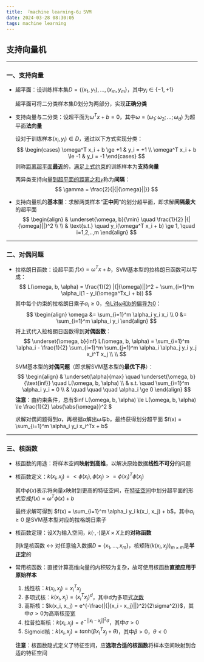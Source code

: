 ```yaml
---
title: 『machine learning-6』SVM
date: 2024-03-28 08:30:05
tags: machine learning
---
```


## 支持向量机

---

### 一、支持向量

- 超平面：设训练样本集$D = \{(x_1, y_1), ..., (x_m, y_m\}$，其中$y_i \in \{-1, +1\}$ 

  超平面可将二分类样本集D划分为两部分，实现**正确分类**
  
- 支持向量与二分类：设超平面为$\omega^T x + b = 0$，其中$\omega = (\omega_1; \omega_2; ...; \omega_d)$ 为超平面**法向量**

  设对于训练样本$(x_i, y_i) \in D$，通过以下方式实现分类：
  $$
  \begin{cases}
  \omega^T x_i + b \ge +1 & y_i = +1 \\
  \omega^T x_i + b \le -1 & y_i = -1
  \end{cases}
  $$
  则称<u>距离超平面**最近**</u>的，<u>满足上式约束</u>的训练样本为**支持向量**

  两异类支持向量<u>到超平面的距离之和$\gamma$</u>称为**间隔**：
  $$
  \gamma = \frac{2}{|{|{\omega}||}}
  $$

- 支持向量机的**基本型**：求解两类样本“**正中间**”的划分超平面，即求解**间隔最大**的超平面
  $$
  \begin{align}
  & \underset{\omega, b}{\min} \quad \frac{1}{2} |{|{\omega}||}^2 \\ \\
  & \text{s.t.} \quad y_i(\omega^T x_i + b) \ge 1, \quad i=1,2,..,m
  \end{align}
  $$

---

### 二、对偶问题

- 拉格朗日函数：设超平面 $f(x) = \omega^T x + b$，SVM基本型的拉格朗日函数可以写成：
  $$
  L(\omega, b,  \alpha) = \frac{1}{2} |{|{\omega}||}^2 + \sum_{i=1}^m \alpha_i(1 - y_i(\omega^Tx_i + b))
  $$
  其中每个约束的拉格朗日乘子$\alpha_i \ge 0$，<u>令L对$\omega$和b的偏导为0</u>：
  $$
  \begin{align}
  \omega &= \sum_{i=1}^m \alpha_i y_i x_i \\
  0 &= \sum_{i=1}^m \alpha_i y_i
  \end{align}
  $$
  将上式代入拉格朗日函数得到**对偶函数**：
  $$
	\underset{\omega, b}{inf} L(\omega, b, \alpha) = \sum_{i=1}^m \alpha_i - \frac{1}{2} \sum_{i=1}^m \sum_{j=1}^m \alpha_i \alpha_j y_i y_j x_i^T x_j \\ \\
	$$
	
	SVM基本型的**对偶问题**（即求解SVM基本型的**最优下界**）：
	$$
	\begin{align}
	& \underset{\alpha}{max} \quad \underset{\omega, b}{\text{inf}} \quad L(\omega, b, \alpha) \\
	& s.t. \quad \sum_{i=1}^m \alpha_i y_i = 0 \\
	& \quad \quad \quad \alpha_i \ge 0
	\end{align}
	$$
	**注意**：由约束条件，总有$inf L(\omega, b, \alpha) \le L(\omega, b, \alpha) \le  \frac{1}{2} \abs{\abs{\omega}}^2 $
	
	求解对偶问题得到$\alpha$，再根据$\alpha$解出$\omega$与b，最终获得划分超平面 $f(x) = \sum_{i=1}^m \alpha_i y_i x_i^Tx + b$

---

### 三、核函数

- 核函数的用途：将样本空间**映射到高维**，以解决原始数据**线性不可分**的问题

- 核函数定义：$k(x_i, x_j) = <\phi(x_i), \phi(x_j)> = \phi(x_i)^T \phi(x_j)$

  其中$\phi(x)$表示将向量$x$映射到更高的特征空间，在<u>特征空间</u>中划分超平面的形式变成$f(x) = \omega^T \phi(x) + b$

  最终求解可得到 $f(x) = \sum_{i=1}^m \alpha_i y_i k(x_i, x_j) + b$，其中$\alpha_i \ge 0$ 是SVM基本型对应的拉格朗日乘子

- 核函数定理：设$X$为输入空间，$k(\cdot,\cdot)$是$X \times X$上的**对称函数**

  则$k$是核函数 $\leftrightarrow$ 对任意输入数据$D = \{x_1, ..., x_m\}$，核矩阵$(k(x_i, x_j))_{m \times m}$是**半正定**的

- 常用核函数：直接计算高维向量的内积较为复杂，故可使用核函数**直接应用于原始样本**

  1. 线性核：$k(x_i, x_j) = x_i^Tx_j$
  2. 多项式核：$k(x_i, x_j) = (x_i^Tx_j)^d$，其中d为多项式<u>次数</u>
  3. 高斯核：$k(x_i, x_j) = e^{-\frac{|{|{x_i - x_j}||}^2}{2\sigma^2}}$，其中$\sigma \gt 0$为高斯核<u>带宽</u>
  4. 拉普拉斯核：$k(x_i, x_j) = e^{-|{|{{x_i - x_j}}||^2}{\sigma}}$，其中$\sigma \gt 0$
  5. Sigmoid核：$k(x_i, x_j) = tanh(\beta x_i^Tx_j + \theta)$，其中$\beta > 0$，$\theta \lt 0$

	**注意**：核函数隐式定义了特征空间，应**选取合适的核函数**将样本空间映射到合适的特征空间
